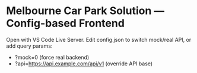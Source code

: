 # Melbourne Car Park Solution — Config-based Frontend
Open with VS Code Live Server. Edit config.json to switch mock/real API, or add query params:
- ?mock=0  (force real backend)
- ?api=https://api.example.com/api/v1  (override API base)
